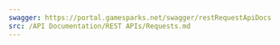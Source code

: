 ```yaml
---
swagger: https://portal.gamesparks.net/swagger/restRequestApiDocs
src: /API Documentation/REST APIs/Requests.md
---
```


